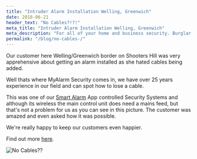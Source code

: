 ```yaml
---
title: "Intruder Alarm Installation Welling, Greenwich"
date: 2018-06-21
header_text: "No Cables?!?!"
meta_title: "Intruder Alarm Installation Welling, Greenwich"
meta_description: "For all of your home and business security. Burglar Alarm Servicing, Burglar Alarm Installation, Alarm Battery and CCTV. Call 020 8302 4065 or email us."
permalink: "/blog/no-cables-/"
---
```


Our customer here Welling/Greenwich border on Shooters Hill was very apprehensive about getting an alarm installed as she hated cables being added.

Well thats where MyAlarm Security comes in, we have over 25 years experience in our field and can spot how to lose a cable.

This was one of our [Smart Alarm](/categories/burglar-alarms/) App controlled Security Systems and although its wireless the main control unit does need a mains feed, but that\'s not a problem for us as you can see in this picture. The customer was amazed and even asked how it was possible.

We\'re really happy to keep our customers even happier.

Find out more [here](/contact/).

![No Cables??](https://res.cloudinary.com/kbs/image/upload/qm3lansxypcm5khrbe7t.jpg)